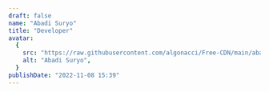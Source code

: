 ```yaml
---
draft: false
name: "Abadi Suryo"
title: "Developer"
avatar:
  {
    src: "https://raw.githubusercontent.com/algonacci/Free-CDN/main/abadi.png",
    alt: "Abadi Suryo",
  }
publishDate: "2022-11-08 15:39"
---
```

